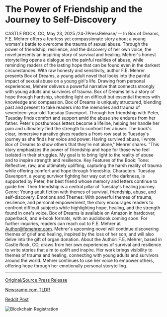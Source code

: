 # The Power of Friendship and the Journey to Self-Discovery

CASTLE ROCK, CO, May 23, 2025 /24-7PressRelease/ -- In Box of Dreams, F.E. Mehrer offers a fearless yet compassionate story about a young woman's battle to overcome the trauma of sexual abuse. Through the power of friendship, resilience, and the discovery of her own voice, the novel presents an inspiring story of survival and healing. Mehrer's honest storytelling opens a dialogue on the painful realities of abuse, while reminding readers of the lasting hope that can be found even in the darkest circumstances.  With raw honesty and sensitivity, author F.E. Mehrer presents Box of Dreams, a young adult novel that looks into the painful impact of sexual abuse on a young girl's life. Drawing from personal experiences, Mehrer delivers a powerful narrative that connects strongly with young adults and survivors of trauma. Box of Dreams tells a story of hope through hardship, shedding light on difficult but essential themes with knowledge and compassion.  Box of Dreams is uniquely structured, blending past and present to take readers into the memories and trauma of seventeen-year-old Tuesday Davenport. Through her friendship with Peter, Tuesday finds comfort and support amid the abuse she endures from her father. Peter's posthumous letters become a lifeline, helping her handle her pain and ultimately find the strength to confront her abuser. The book's clear, immersive narrative gives readers a front-row seat to Tuesday's journey as she finds her voice and power.  Having survived abuse, I wrote Box of Dreams to show others that they're not alone," Mehrer shares. "This story emphasizes the power of friendship and hope for those who feel isolated in their struggles. My goal is to bring light to the reality of abuse and to inspire strength and resilience.  Key Features of the Book:  Tone: Reflective, raw, and ultimately uplifting, capturing the harsh reality of trauma while offering comfort and hope through friendship.  Characters: Tuesday Davenport, a young survivor fighting her way out of the darkness, is supported by Peter, her best friend whose memory and letters continue to guide her. Their friendship is a central pillar of Tuesday's healing journey.  Genre: Young adult fiction with themes of survival, friendship, abuse, and self-discovery.  Emotions and Themes: With powerful themes of trauma, resilience, and personal empowerment, the story encourages readers to confront difficult subjects while highlighting hope, healing, and the strength found in one's voice.  Box of Dreams is available on Amazon in hardcover, paperback, and e-book formats, with an audiobook coming soon. For further inquiries, readers can reach out to F.E. Mehrer at Author@femehrer.com. Mehrer's upcoming novel will continue discovering themes of grief and healing, inspired by the loss of her son, and will also delve into the gift of organ donation.  About the Author:  F.E. Mehrer, based in Castle Rock, CO, draws from her own experiences of survival and resilience to write stories that aim to uplift and inspire. Her work brings visibility to themes of trauma and healing, connecting with young adults and survivors around the world. Mehrer continues to use her voice to empower others, offering hope through her emotionally personal storytelling. 

---

[Original/Source Press Release](https://www.24-7pressrelease.com/press-release/523117/the-power-of-friendship-and-the-journey-to-self-discovery)
                    

[Newsramp.com TLDR](https://newsramp.com/curated-news/young-adult-novel-box-of-dreams-sheds-light-on-surviving-trauma-and-finding-hope/ee360027774c65fc395fe8fc03fbcafb) 

 



[Reddit Post](https://www.reddit.com/r/BookNews/comments/1ktdpdx/young_adult_novel_box_of_dreams_sheds_light_on/) 



![Blockchain Registration](https://cdn.newsramp.app/24-7PressRelease/qrcode/255/23/roam5dOR.webp)